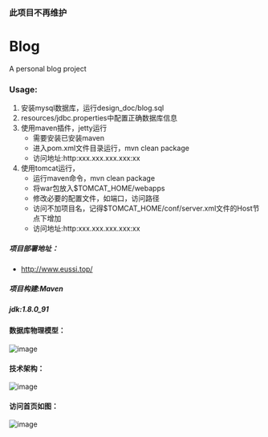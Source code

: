 ### 此项目不再维护

# Blog
A personal blog project

### Usage:
1. 安装mysql数据库，运行design_doc/blog.sql
2. resources/jdbc.properties中配置正确数据库信息
3. 使用maven插件，jetty运行
    - 需要安装已安装maven  
    - 进入pom.xml文件目录运行，mvn clean package
    - 访问地址:http:xxx.xxx.xxx.xxx:xx 
4. 使用tomcat运行，
    - 运行maven命令，mvn clean package
    - 将war包放入$TOMCAT_HOME/webapps
    - 修改必要的配置文件，如端口，访问路径
    - 访问不加项目名，记得$TOMCAT_HOME/conf/server.xml文件的Host节点下增加<Context path="" docBase="Blog" debug="0" reloadable="true"/>
    - 访问地址:http:xxx.xxx.xxx.xxx:xx

##### 项目部署地址：

 - http://www.eussi.top/

##### 项目构建:Maven

##### jdk:1.8.0_91

#### 数据库物理模型：
![image](https://github.com/eussi/Blog/blob/master/design_doc/physicaldiagram.png)
#### 技术架构：
![image](https://github.com/eussi/Blog/blob/master/design_doc/Technical-framework.png)
#### 访问首页如图：
![image](https://github.com/eussi/Blog/blob/master/design_doc/pre-index.jpg)
